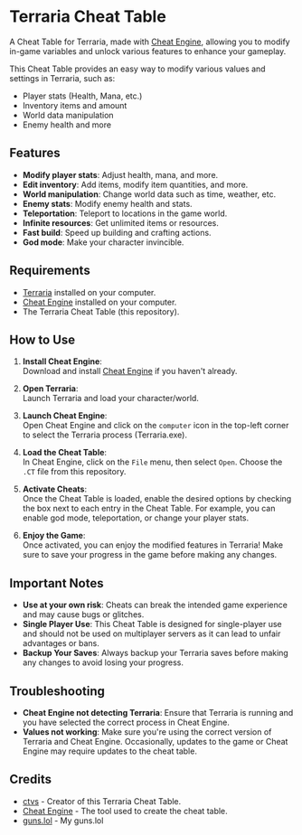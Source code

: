 # Terraria Cheat Table

A Cheat Table for Terraria, made with [Cheat Engine](https://cheatengine.org/), allowing you to modify in-game variables and unlock various features to enhance your gameplay.

This Cheat Table provides an easy way to modify various values and settings in Terraria, such as:

- Player stats (Health, Mana, etc.)
- Inventory items and amount
- World data manipulation
- Enemy health and more

## Features

- **Modify player stats**: Adjust health, mana, and more.
- **Edit inventory**: Add items, modify item quantities, and more.
- **World manipulation**: Change world data such as time, weather, etc.
- **Enemy stats**: Modify enemy health and stats.
- **Teleportation**: Teleport to locations in the game world.
- **Infinite resources**: Get unlimited items or resources.
- **Fast build**: Speed up building and crafting actions.
- **God mode**: Make your character invincible.

## Requirements

- [Terraria](https://store.steampowered.com/app/105600/Terraria/) installed on your computer.
- [Cheat Engine](https://cheatengine.org/) installed on your computer.
- The Terraria Cheat Table (this repository).

## How to Use

1. **Install Cheat Engine**:  
   Download and install [Cheat Engine](https://cheatengine.org/) if you haven't already.

2. **Open Terraria**:  
   Launch Terraria and load your character/world.

3. **Launch Cheat Engine**:  
   Open Cheat Engine and click on the `computer` icon in the top-left corner to select the Terraria process (Terraria.exe).

4. **Load the Cheat Table**:  
   In Cheat Engine, click on the `File` menu, then select `Open`. Choose the `.CT` file from this repository.

5. **Activate Cheats**:  
   Once the Cheat Table is loaded, enable the desired options by checking the box next to each entry in the Cheat Table. For example, you can enable god mode, teleportation, or change your player stats.

6. **Enjoy the Game**:  
   Once activated, you can enjoy the modified features in Terraria! Make sure to save your progress in the game before making any changes.

## Important Notes

- **Use at your own risk**: Cheats can break the intended game experience and may cause bugs or glitches.
- **Single Player Use**: This Cheat Table is designed for single-player use and should not be used on multiplayer servers as it can lead to unfair advantages or bans.
- **Backup Your Saves**: Always backup your Terraria saves before making any changes to avoid losing your progress.

## Troubleshooting

- **Cheat Engine not detecting Terraria**: Ensure that Terraria is running and you have selected the correct process in Cheat Engine.
- **Values not working**: Make sure you're using the correct version of Terraria and Cheat Engine. Occasionally, updates to the game or Cheat Engine may require updates to the cheat table.

## Credits

- [ctvs](https://github.com/cu7n-fraud) - Creator of this Terraria Cheat Table.
- [Cheat Engine](https://cheatengine.org/) - The tool used to create the cheat table.
- [guns.lol](https://guns.lol/ctvs) - My guns.lol
